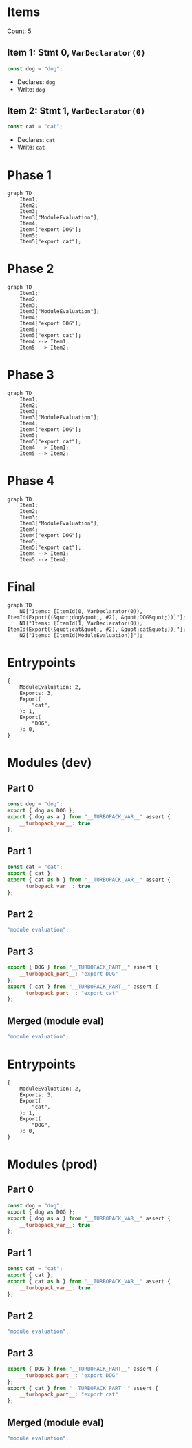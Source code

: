 # Items

Count: 5

## Item 1: Stmt 0, `VarDeclarator(0)`

```js
const dog = "dog";

```

- Declares: `dog`
- Write: `dog`

## Item 2: Stmt 1, `VarDeclarator(0)`

```js
const cat = "cat";

```

- Declares: `cat`
- Write: `cat`

# Phase 1
```mermaid
graph TD
    Item1;
    Item2;
    Item3;
    Item3["ModuleEvaluation"];
    Item4;
    Item4["export DOG"];
    Item5;
    Item5["export cat"];
```
# Phase 2
```mermaid
graph TD
    Item1;
    Item2;
    Item3;
    Item3["ModuleEvaluation"];
    Item4;
    Item4["export DOG"];
    Item5;
    Item5["export cat"];
    Item4 --> Item1;
    Item5 --> Item2;
```
# Phase 3
```mermaid
graph TD
    Item1;
    Item2;
    Item3;
    Item3["ModuleEvaluation"];
    Item4;
    Item4["export DOG"];
    Item5;
    Item5["export cat"];
    Item4 --> Item1;
    Item5 --> Item2;
```
# Phase 4
```mermaid
graph TD
    Item1;
    Item2;
    Item3;
    Item3["ModuleEvaluation"];
    Item4;
    Item4["export DOG"];
    Item5;
    Item5["export cat"];
    Item4 --> Item1;
    Item5 --> Item2;
```
# Final
```mermaid
graph TD
    N0["Items: [ItemId(0, VarDeclarator(0)), ItemId(Export((&quot;dog&quot;, #2), &quot;DOG&quot;))]"];
    N1["Items: [ItemId(1, VarDeclarator(0)), ItemId(Export((&quot;cat&quot;, #2), &quot;cat&quot;))]"];
    N2["Items: [ItemId(ModuleEvaluation)]"];
```
# Entrypoints

```
{
    ModuleEvaluation: 2,
    Exports: 3,
    Export(
        "cat",
    ): 1,
    Export(
        "DOG",
    ): 0,
}
```


# Modules (dev)
## Part 0
```js
const dog = "dog";
export { dog as DOG };
export { dog as a } from "__TURBOPACK_VAR__" assert {
    __turbopack_var__: true
};

```
## Part 1
```js
const cat = "cat";
export { cat };
export { cat as b } from "__TURBOPACK_VAR__" assert {
    __turbopack_var__: true
};

```
## Part 2
```js
"module evaluation";

```
## Part 3
```js
export { DOG } from "__TURBOPACK_PART__" assert {
    __turbopack_part__: "export DOG"
};
export { cat } from "__TURBOPACK_PART__" assert {
    __turbopack_part__: "export cat"
};

```
## Merged (module eval)
```js
"module evaluation";

```
# Entrypoints

```
{
    ModuleEvaluation: 2,
    Exports: 3,
    Export(
        "cat",
    ): 1,
    Export(
        "DOG",
    ): 0,
}
```


# Modules (prod)
## Part 0
```js
const dog = "dog";
export { dog as DOG };
export { dog as a } from "__TURBOPACK_VAR__" assert {
    __turbopack_var__: true
};

```
## Part 1
```js
const cat = "cat";
export { cat };
export { cat as b } from "__TURBOPACK_VAR__" assert {
    __turbopack_var__: true
};

```
## Part 2
```js
"module evaluation";

```
## Part 3
```js
export { DOG } from "__TURBOPACK_PART__" assert {
    __turbopack_part__: "export DOG"
};
export { cat } from "__TURBOPACK_PART__" assert {
    __turbopack_part__: "export cat"
};

```
## Merged (module eval)
```js
"module evaluation";

```
